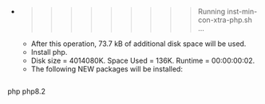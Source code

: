 * >>>>>>>>> Running inst-min-con-xtra-php.sh ...
  * After this operation, 73.7 kB of additional disk space will be used.
  * Install php.
  * Disk size = 4014080K. Space Used = 136K. Runtime = 00:00:00:02.
  * The following NEW packages will be installed:
  ```bash
php php8.2
  ```
